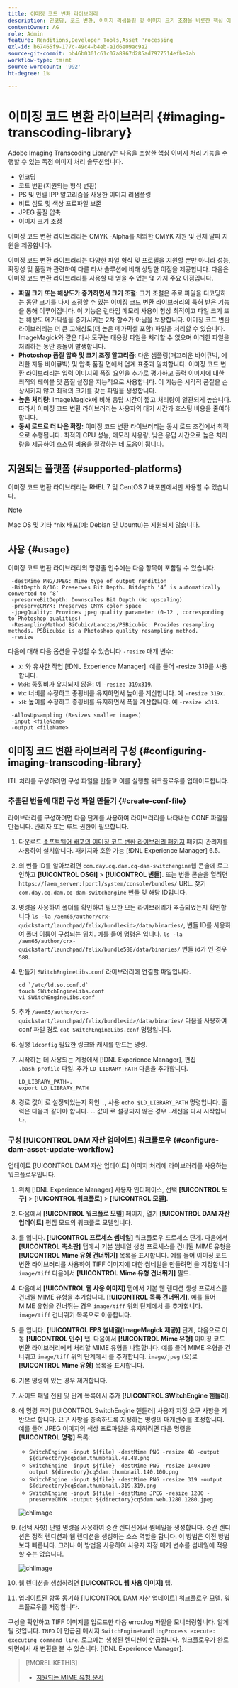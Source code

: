 ```yaml
---
title: 이미징 코드 변환 라이브러리
description: 인코딩, 코드 변환, 이미지 리샘플링 및 이미지 크기 조정을 비롯한 핵심 이미지 처리 기능을 수행할 수 있는 이미지 처리 솔루션인 Adobe의 이미징 코드 변환 라이브러리를 구성하고 사용하는 방법에 대해 알아봅니다.
contentOwner: AG
role: Admin
feature: Renditions,Developer Tools,Asset Processing
exl-id: b67465f9-177c-49c4-b4eb-a1d6e09ac9a2
source-git-commit: bb46b0301c61c07a8967d285ad7977514efbe7ab
workflow-type: tm+mt
source-wordcount: '992'
ht-degree: 1%

---
```


# 이미징 코드 변환 라이브러리 {#imaging-transcoding-library}

Adobe Imaging Transcoding Library는 다음을 포함한 핵심 이미지 처리 기능을 수행할 수 있는 독점 이미지 처리 솔루션입니다.

* 인코딩
* 코드 변환(지원되는 형식 변환)
* PS 및 인텔 IPP 알고리즘을 사용한 이미지 리샘플링
* 비트 심도 및 색상 프로파일 보존
* JPEG 품질 압축
* 이미지 크기 조정

이미징 코드 변환 라이브러리는 CMYK -Alpha를 제외한 CMYK 지원 및 전체 알파 지원을 제공합니다.

이미징 코드 변환 라이브러리는 다양한 파일 형식 및 프로필을 지원할 뿐만 아니라 성능, 확장성 및 품질과 관련하여 다른 타사 솔루션에 비해 상당한 이점을 제공합니다. 다음은 이미징 코드 변환 라이브러리를 사용할 때 얻을 수 있는 몇 가지 주요 이점입니다.

* **파일 크기 또는 해상도가 증가하면서 크기 조절**: 크기 조절은 주로 파일을 디코딩하는 동안 크기를 다시 조정할 수 있는 이미징 코드 변환 라이브러리의 특허 받은 기능을 통해 이루어집니다. 이 기능은 런타임 메모리 사용이 항상 최적이고 파일 크기 또는 해상도 메가픽셀을 증가시키는 2차 함수가 아님을 보장합니다. 이미징 코드 변환 라이브러리는 더 큰 고해상도(더 높은 메가픽셀 포함) 파일을 처리할 수 있습니다. ImageMagick와 같은 타사 도구는 대용량 파일을 처리할 수 없으며 이러한 파일을 처리하는 동안 충돌이 발생합니다.
* **Photoshop 품질 압축 및 크기 조정 알고리즘**: 다운 샘플링(매끄러운 바이큐빅, 예리한 자동 바이큐빅) 및 압축 품질 면에서 업계 표준과 일치합니다. 이미징 코드 변환 라이브러리는 입력 이미지의 품질 요인을 추가로 평가하고 출력 이미지에 대한 최적의 테이블 및 품질 설정을 지능적으로 사용합니다. 이 기능은 시각적 품질을 손상시키지 않고 최적의 크기를 갖는 파일을 생성합니다.
* **높은 처리량:** ImageMagick에 비해 응답 시간이 짧고 처리량이 일관되게 높습니다. 따라서 이미징 코드 변환 라이브러리는 사용자의 대기 시간과 호스팅 비용을 줄여야 합니다.
* **동시 로드로 더 나은 확장:** 이미징 코드 변환 라이브러리는 동시 로드 조건에서 최적으로 수행됩니다. 최적의 CPU 성능, 메모리 사용량, 낮은 응답 시간으로 높은 처리량을 제공하여 호스팅 비용을 절감하는 데 도움이 됩니다.

## 지원되는 플랫폼 {#supported-platforms}

이미징 코드 변환 라이브러리는 RHEL 7 및 CentOS 7 배포판에서만 사용할 수 있습니다.

>[!NOTE]
>
>Mac OS 및 기타 *nix 배포(예: Debian 및 Ubuntu)는 지원되지 않습니다.

## 사용 {#usage}

이미징 코드 변환 라이브러리의 명령줄 인수에는 다음 항목이 포함될 수 있습니다.

```shell
 -destMime PNG/JPEG: Mime type of output rendition
 -BitDepth 8/16: Preserves Bit Depth. Bitdepth ‘4’ is automatically converted to ‘8’
 -preserveBitDepth: Downscales Bit Depth (No upscaling)
 -preserveCMYK: Preserves CMYK color space
 -jpegQuality: Provides jpeg quality parameter (0-12 , corresponding to Photoshop qualities)
 -ResamplingMethod BiCubic/Lanczos/PSBicubic: Provides resampling methods. PSBicubic is a Photoshop quality resampling method.
 -resize
```

다음에 대해 다음 옵션을 구성할 수 있습니다 `-resize` 매개 변수:

* `X`: 와 유사한 작업 [!DNL Experience Manager]. 예를 들어 -resize 319를 사용합니다.
* `WxH`: 종횡비가 유지되지 않음: 예 `-resize 319x319`.
* `Wx`: 너비를 수정하고 종횡비를 유지하면서 높이를 계산합니다. 예 `-resize 319x`.
* `xH`: 높이를 수정하고 종횡비를 유지하면서 폭을 계산합니다. 예 `-resize x319`.

```shell
 -AllowUpsampling (Resizes smaller images)
 -input <fileName>
 -output <fileName>
```

## 이미징 코드 변환 라이브러리 구성 {#configuring-imaging-transcoding-library}

ITL 처리를 구성하려면 구성 파일을 만들고 이를 실행할 워크플로우를 업데이트합니다.

### 추출된 번들에 대한 구성 파일 만들기 {#create-conf-file}

라이브러리를 구성하려면 다음 단계를 사용하여 라이브러리를 나타내는 CONF 파일을 만듭니다. 관리자 또는 루트 권한이 필요합니다.

1. 다운로드 [소프트웨어 배포의 이미징 코드 변환 라이브러리 패키지](https://experience.adobe.com/#/downloads/content/software-distribution/en/aem.html?package=/content/software-distribution/en/details.html/content/dam/aem/public/adobe/packages/aem630/product/assets/aem-assets-imaging-transcoding-library-pkg) 패키지 관리자를 사용하여 설치합니다. 패키지와 호환 가능 [!DNL Experience Manager] 6.5.

1. 의 번들 ID를 알아보려면 `com.day.cq.dam.cq-dam-switchengine`웹 콘솔에 로그인하고 **[!UICONTROL OSGi]** > **[!UICONTROL 번들]**. 또는 번들 콘솔을 열려면 `https://[aem_server:[port]/system/console/bundles/` URL. 찾기 `com.day.cq.dam.cq-dam-switchengine` 번들 및 해당 ID입니다.

1. 명령을 사용하여 폴더를 확인하여 필요한 모든 라이브러리가 추출되었는지 확인합니다 `ls -la /aem65/author/crx-quickstart/launchpad/felix/bundle<id>/data/binaries/`, 번들 ID를 사용하여 폴더 이름이 구성되는 위치. 예를 들어 명령은 입니다. `ls -la /aem65/author/crx-quickstart/launchpad/felix/bundle588/data/binaries/` 번들 id가 인 경우 `588`.

1. 만들기 `SWitchEngineLibs.conf` 라이브러리에 연결할 파일입니다.

   ```shell
   cd `/etc/ld.so.conf.d`
   touch SWitchEngineLibs.conf
   vi SWitchEngineLibs.conf
   ```

1. 추가 `/aem65/author/crx-quickstart/launchpad/felix/bundle<id>/data/binaries/` 다음을 사용하여 conf 파일 경로 `cat SWitchEngineLibs.conf` 명령입니다.

1. 실행 `ldconfig` 필요한 링크와 캐시를 만드는 명령.

1. 시작하는 데 사용되는 계정에서 [!DNL Experience Manager], 편집 `.bash_profile` 파일. 추가 `LD_LIBRARY_PATH` 다음을 추가합니다.

   ```shell
   LD_LIBRARY_PATH=.
   export LD_LIBRARY_PATH
   ```

1. 경로 값이 로 설정되었는지 확인 `.`, 사용 `echo $LD_LIBRARY_PATH` 명령입니다. 출력은 다음과 같아야 합니다. `.`. 값이 로 설정되지 않은 경우 `.`세션을 다시 시작합니다.

### 구성 [!UICONTROL DAM 자산 업데이트] 워크플로우 {#configure-dam-asset-update-workflow}

업데이트 [!UICONTROL DAM 자산 업데이트] 이미지 처리에 라이브러리를 사용하는 워크플로우입니다.

1. 위치 [!DNL Experience Manager] 사용자 인터페이스, 선택 **[!UICONTROL 도구]** > **[!UICONTROL 워크플로]** > **[!UICONTROL 모델]**.

1. 다음에서 **[!UICONTROL 워크플로 모델]** 페이지, 열기 **[!UICONTROL DAM 자산 업데이트]** 편집 모드의 워크플로 모델입니다.

1. 를 엽니다. **[!UICONTROL 프로세스 썸네일]** 워크플로우 프로세스 단계. 다음에서 **[!UICONTROL 축소판]** 탭에서 기본 썸네일 생성 프로세스를 건너뛸 MIME 유형을 **[!UICONTROL Mime 유형 건너뛰기]** 목록을 표시합니다.
예를 들어 이미징 코드 변환 라이브러리를 사용하여 TIFF 이미지에 대한 썸네일을 만들려면 을 지정합니다 `image/tiff` 다음에서 **[!UICONTROL Mime 유형 건너뛰기]** 필드.

1. 다음에서 **[!UICONTROL 웹 사용 이미지]** 탭에서 기본 웹 렌디션 생성 프로세스를 건너뛸 MIME 유형을 추가합니다. **[!UICONTROL 목록 건너뛰기]**. 예를 들어 MIME 유형을 건너뛰는 경우 `image/tiff` 위의 단계에서 를 추가합니다. `image/tiff` 건너뛰기 목록으로 이동합니다.

1. 를 엽니다. **[!UICONTROL EPS 썸네일(ImageMagick 제공)]** 단계, 다음으로 이동 **[!UICONTROL 인수]** 탭. 다음에서 **[!UICONTROL Mime 유형]** 이미징 코드 변환 라이브러리에서 처리할 MIME 유형을 나열합니다. 예를 들어 MIME 유형을 건너뛰고 `image/tiff` 위의 단계에서 를 추가합니다. `image/jpeg` (으)로 **[!UICONTROL Mime 유형]** 목록을 표시합니다.

1. 기본 명령이 있는 경우 제거합니다.

1. 사이드 패널 전환 및 단계 목록에서 추가 **[!UICONTROL SWitchEngine 핸들러]**.

1. 에 명령 추가 [!UICONTROL SwitchEngine 핸들러] 사용자 지정 요구 사항을 기반으로 합니다. 요구 사항을 충족하도록 지정하는 명령의 매개변수를 조정합니다. 예를 들어 JPEG 이미지의 색상 프로파일을 유지하려면 다음 명령을 **[!UICONTROL 명령]** 목록:

   * `SWitchEngine -input ${file} -destMime PNG -resize 48 -output ${directory}cq5dam.thumbnail.48.48.png`
   * `SWitchEngine -input ${file} -destMime PNG -resize 140x100 -output ${directory}cq5dam.thumbnail.140.100.png`
   * `SWitchEngine -input ${file} -destMime PNG -resize 319 -output ${directory}cq5dam.thumbnail.319.319.png`
   * `SWitchEngine -input ${file} -destMime JPEG -resize 1280 -preserveCMYK -output ${directory}cq5dam.web.1280.1280.jpeg`

   ![chlimage](assets/chlimage_1-199.png)

1. (선택 사항) 단일 명령을 사용하여 중간 렌디션에서 썸네일을 생성합니다. 중간 렌디션은 정적 렌디션과 웹 렌디션을 생성하는 소스 역할을 합니다. 이 방법은 이전 방법보다 빠릅니다. 그러나 이 방법을 사용하여 사용자 지정 매개 변수를 썸네일에 적용할 수는 없습니다.

   ![chlimage](assets/chlimage_1-200.png)

1. 웹 렌디션을 생성하려면 **[!UICONTROL 웹 사용 이미지]** 탭.

1. 업데이트된 항목 동기화 [!UICONTROL DAM 자산 업데이트] 워크플로우 모델. 워크플로우를 저장합니다.

구성을 확인하고 TIFF 이미지를 업로드한 다음 error.log 파일을 모니터링합니다. 알게 될 것입니다. `INFO` 이 언급된 메시지 `SwitchEngineHandlingProcess execute: executing command line`. 로그에는 생성된 렌디션이 언급됩니다. 워크플로우가 완료되면에서 새 변환을 볼 수 있습니다. [!DNL Experience Manager].

>[!MORELIKETHIS]
>
>* [지원되는 MIME 유형 문서](assets-formats.md#supported-image-transcoding-library)

